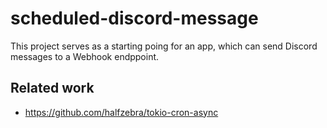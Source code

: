 # scheduled-discord-message

This project serves as a starting poing for an app, which can send Discord messages to a Webhook endppoint.

## Related work

- https://github.com/halfzebra/tokio-cron-async